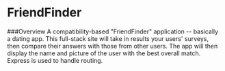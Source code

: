 # FriendFinder

###Overview
 A compatibility-based "FriendFinder" application -- basically a dating app. 
 This full-stack site will take in results your users' surveys, then compare their answers with those from other users. 
 The app will then display the name and picture of the user with the best overall match.
 Express is used to handle routing.
